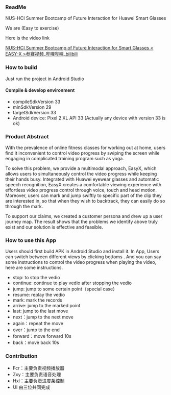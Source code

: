 ### ReadMe

NUS-HCI Summer Bootcamp of Future Interaction for Huawei Smart Glasses

We are <EASY-X> (Easy to exercise)

Here is the video link

[NUS-HCI Summer Bootcamp of Future Interaction for Smart Glasses < EASY-X >参赛视频_哔哩哔哩_bilibili](https://www.bilibili.com/video/BV1iG411x7Cs?share_medium=android&share_plat=android&share_source=QQ&share_tag=s_i×tamp=1656764780&unique_k=BLFgHlM)

### How to build

Just run the project in Android Studio

#### Compile & develop environment

- compileSdkVersion 33
- minSdkVersion 29
- targetSdkVersion 33
- Android device: Pixel 2 XL API 33 (Actually any device with version 33 is ok)

### Product Abstract

With the prevalence of online fitness classes for working out at home, users find it inconvenient to control video progress by swiping the screen while engaging in complicated training program such as yoga.

To solve this problem, we provide a multimodal approach, EasyX, which allows users to simultaneously control the video progress while keeping their hands busy. Integrated with Huawei eyewear glasses and automatic speech recognition, EasyX creates a comfortable viewing experience with effortless video progress control through voice, touch and head motion. Moreover, users can mark and jump swiftly to specific part of the clip they are interested in, so that when they wish to backtrack, they can easily do so through the mark.

To support our claims, we created a customer persona and drew up a user journey map. The result shows that the problems we identify above truly exist and our solution is effective and feasible.

### How to use this App

Users should first build APK in Android Studio and install it. In App, Users can switch between different views by clicking bottoms . And you can say some instructions to control the video progress when playing the video, here are some instructions.

- stop: to stop the vedio
- continue: continue to play vedio after stopping the vedio
- jump: jump to some certain point（special case）
- resume: replay the vedio
- mark: mark the records
- arrive: jump to the marked point
- last: jump to the last move
- next：jump to the next move
- again：repeat the move
- over：jump to the end
- forward：move forward 10s
- back：move back 10s

### Contribution

- Fcr：主要负责视频播放器
- Zxy：主要负责语音处理
- Hxl：主要负责进度条控制
- UI 由三位共同完成